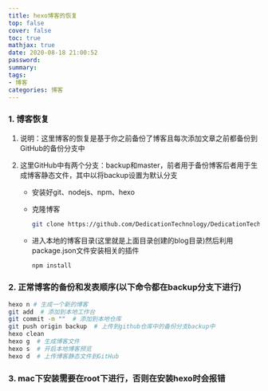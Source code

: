 ```yaml
---
title: hexo博客的恢复
top: false
cover: false
toc: true
mathjax: true
date: 2020-08-18 21:00:52
password:
summary:
tags:
- 博客
categories: 博客
---
```


### 1. 博客恢复

1. 说明：这里博客的恢复是基于你之前备份了博客且每次添加文章之前都备份到GitHub的备份分支中

2. 这里GitHub中有两个分支：backup和master，前者用于备份博客后者用于生成博客静态文件，其中以将backup设置为默认分支

   - 安装好git、nodejs、npm、hexo

   - 克隆博客

     ```bash
     git clone https://github.com/DedicationTechnology/DedicationTechnology.github.io.git blog
     ```

   - 进入本地的博客目录(这里就是上面目录创建的blog目录)然后利用package.json文件安装相关的插件

     ```bash
     npm install
     ```

### 2. 正常博客的备份和发表顺序(以下命令都在backup分支下进行)

```bash
hexo n # 生成一个新的博客
git add  # 添加到本地工作台
git commit -m ""  # 添加到本地仓库
git push origin backup  # 上传到github仓库中的备份分支backup中
hexo clean
hexo g  # 生成博客文件
hexo s  # 开启本地博客预览
hexo d  # 上传博客静态文件到GitHub
```

### 3. mac下安装需要在root下进行，否则在安装hexo时会报错

